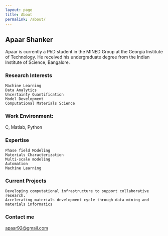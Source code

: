 ```yaml
---
layout: page
title: About
permalink: /about/
---
```


## Apaar Shanker

Apaar is currently a PhD student in the MINED Group at the
Georgia Institute of Technology. He received his undergraduate degree from the
Indian Institute of Science, Bangalore.

### Research Interests

    Machine Learning
    Data Analytics
    Uncertainty Quantification
    Model Development
    Computational Materials Science

### Work Environment:
C, Matlab, Python

### Expertise

    Phase field Modeling
    Materials Characterization
    Multi-scale modeling
    Automation
    Machine Learning


### Current Projects

    Developing computational infrastructure to support collaborative research.
    Accelerating materials development cycle through data mining and materials informatics

### Contact me

[apaar92@gmail.com](mailto:apaar92@gmail.com)
